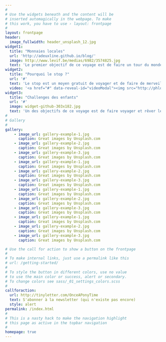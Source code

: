 ```yaml
---
#
# Use the widgets beneath and the content will be
# inserted automagically in the webpage. To make
# this work, you have to use › layout: frontpage
#
layout: frontpage
header:
  image_fullwidth: header_unsplash_12.jpg
widget1:
  title: "Monnaies locales"
  url: 'http://adeuxline.github.io/blog/'
  image: http://www.levif.be/medias/6982/3574825.jpg
  text: 'Le premier objectif de ce voyage est de faire un tour du monde des monnaies alternatives.'
widget2:
  title: "Pourquoi le stop ?"
  url: '#'
  text: 'Le stop est un moyen gratuit de voyager et de faire de merveilleuses rencontres.'
  video: '<a href="#" data-reveal-id="videoModal"><img src="http://phlow.github.io/feeling-responsive/images/start-video-feeling-responsive-302x182.jpg" width="302" height="182" alt=""/></a>'
widget3:
  title: "Challenges des enfants"
  url: '#'
  image: widget-github-303x182.jpg
  text: 'Un des objectifs de ce voyage est de faire voyager et rêver les enfants hospitalisés.'
#
# Gallery
#
gallery:
    - image_url: gallery-example-1.jpg
      caption: Great images by Unsplash.com
    - image_url: gallery-example-2.jpg
      caption: Great images by Unsplash.com
    - image_url: gallery-example-3.jpg
      caption: Great images by Unsplash.com
    - image_url: gallery-example-1.jpg
      caption: Great images by Unsplash.com
    - image_url: gallery-example-2.jpg
      caption: Great images by Unsplash.com
    - image_url: gallery-example-3.jpg
      caption: Great images by Unsplash.com
    - image_url: gallery-example-1.jpg
      caption: Great images by Unsplash.com
    - image_url: gallery-example-2.jpg
      caption: Great images by Unsplash.com
    - image_url: gallery-example-3.jpg
      caption: Great images by Unsplash.com
    - image_url: gallery-example-1.jpg
      caption: Great images by Unsplash.com
    - image_url: gallery-example-2.jpg
      caption: Great images by Unsplash.com
    - image_url: gallery-example-3.jpg
      caption: Great images by Unsplash.com

# Use the call for action to show a button on the frontpage
#
# To make internal links, just use a permalink like this
# url: /getting-started/
#
# To style the button in different colors, use no value
# to use the main color or success, alert or secondary.
# To change colors see sass/_01_settings_colors.scss
#
callforaction:
  url: http://tinyletter.com/OnceAPonyTime
  text: S'abonner à la newsletter (qui n'existe pas encore)
  style: alert
permalink: /index.html
#
# This is a nasty hack to make the navigation highlight
# this page as active in the topbar navigation
#
homepage: true
---
```

